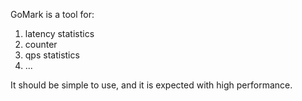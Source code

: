 GoMark is a tool for:
1. latency statistics
2. counter
3. qps statistics
4. ...

It should be simple to use, and it is expected with high performance.
